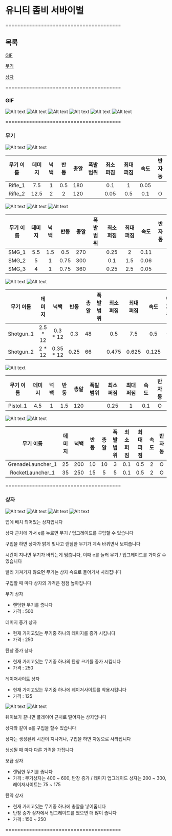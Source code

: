 # 유니티 좀비 서바이벌
=======================================

## 목록
[GIF](https://github.com/Newfoldergames/Zombie#gif)

[무기](https://github.com/Newfoldergames/Zombie#무기)

[상자](https://github.com/Newfoldergames/Zombie#상자)

=======================================

### GIF
![Alt text](/Images/Image_1.gif)
![Alt text](/Images/Image_2.gif)
![Alt text](/Images/Image_3.gif)
![Alt text](/Images/Image_4.gif)
![Alt text](/Images/Image_5.gif)
![Alt text](/Images/Image_6.gif)

=======================================

### 무기

![Alt text](/Images/Image_Rifle_1.png)
![Alt text](/Images/Image_Rifle_2.png)

| 무기 이름 | 데미지 | 넉백 | 반동 | 총알 | 폭발 범위 | 최소 퍼짐 | 최대 퍼짐 | 속도 | 반자동 |
|:---------:|:------:|:----:|:----:|:----:|:---------:|:---------:|:---------:|:----:|:------:|
|  Rifle_1  |   7.5  |   1  |  0.5 |  180 |           |    0.1    |     1     | 0.05 |        |
|  Rifle_2  |  12.5  |   2  |   2  |  120 |           |    0.05   |    0.5    |  0.1 |    O   |

![Alt text](/Images/Image_SMG_1.png)
![Alt text](/Images/Image_SMG_2.png)
![Alt text](/Images/Image_SMG_3.png)

| 무기 이름 | 데미지 | 넉백 | 반동 | 총알 | 폭발 범위 | 최소 퍼짐 | 최대 퍼짐 | 속도 | 반자동 |
|:---------:|:------:|:----:|:----:|:----:|:---------:|:---------:|:---------:|:----:|:------:|
|   SMG_1   |   5.5  |  1.5 |  0.5 |  270 |           |    0.25   |     2     | 0.11 |        |
|   SMG_2   |    5   |   1  | 0.75 |  300 |           |    0.1    |    1.5    | 0.06 |        |
|   SMG_3   |    4   |   1  | 0.75 |  360 |           |    0.25   |    2.5    | 0.05 |        |

![Alt text](/Images/Image_Shotgun_1.png)
![Alt text](/Images/Image_Shotgun_2.png)

| 무기 이름 |  데미지  |    넉백   | 반동 | 총알 | 폭발 범위 | 최소 퍼짐 | 최대 퍼짐 |  속도 | 반자동 |
|:---------:|:--------:|:---------:|:----:|:----:|:---------:|:---------:|:---------:|:-----:|:------:|
| Shotgun_1 | 2.5 * 12 |  0.3 * 12 |  0.3 |  48  |           |    0.5    |    7.5    |  0.5  |    O   |
| Shotgun_2 |  2 * 12  | 0.35 * 12 | 0.25 |  66  |           |   0.475   |   0.625   | 0.125 |        |

![Alt text](/Images/Image_Pistol_1.png)

| 무기 이름 | 데미지 | 넉백 | 반동 | 총알 | 폭발 범위 | 최소 퍼짐 | 최대 퍼짐 | 속도 | 반자동 |
|:---------:|:------:|:----:|:----:|:----:|:---------:|:---------:|:---------:|:----:|:------:|
|  Pistol_1 |   4.5  |   1  |  1.5 |  120 |           |    0.25   |     1     |  0.1 |    O   |

![Alt text](/Images/Image_GrenadeLauncher_1.png)
![Alt text](/Images/Image_RocketLauncher_1.png)

|     무기 이름     | 데미지 | 넉백 | 반동 | 총알 | 폭발 범위 | 최소 퍼짐 | 최대 퍼짐 | 속도 | 반자동 |
|:-----------------:|:------:|:----:|:----:|:----:|:---------:|:---------:|:---------:|:----:|:------:|
| GrenadeLauncher_1 |   25   |  200 |  10  |  10  |     3     |    0.1    |    0.5    |   2  |    O   |
|  RocketLauncher_1 |   35   |  250 |  15  |   5  |     5     |    0.1    |    0.5    |   2  |    O   |

=======================================

### 상자
![Alt text](/Images/Image_Box_1.png)
![Alt text](/Images/Image_Box_2.png)
![Alt text](/Images/Image_Box_3.png)
![Alt text](/Images/Image_Box_4.png)

맵에 배치 되어있는 상자입니다

상자 근처에 가서 e를 누르면 무기 / 업그레이드를 구입할 수 있습니다

구입을 하면 상자가 밝게 빛나고 랜덤한 무기가 계속 바뀌면서 보여줍니다

시간이 지나면 무기가 바뀌는게 멈춥니다, 이때 e를 눌러 무기 / 업그레이드를 가져갈 수 있습니다

빨리 가져가지 않으면 무기는 상자 속으로 들어가서 사라집니다

구입할 때 마다 상자의 가격은 점점 높아집니다


무기 상자
- 랜덤한 무기를 줍니다
- 가격 : 500

데미지 증가 상자
- 현재 가지고있는 무기중 하나의 데미지를 증가 시킵니다
- 가격 : 250

탄창 증가 상자
- 현재 가지고있는 무기중 하나의 탄창 크기를 증가 시킵니다
- 가격 : 250

레이저사이트 상자
- 현재 가지고있는 무기중 하나에 레이저사이트를 착용시킵니다
- 가격 : 125


![Alt text](/Images/Image_Crate_1.png)
![Alt text](/Images/Image_Crate_2.png)

웨이브가 끝나면 플레이어 근처로 떨어지는 상자입니다

상자와 같이 e를 구입을 할수 있습니다

상자는 생성된뒤 시간이 지나거나, 구입을 하면 자동으로 사라집니다

생성될 때 마다 다른 가격을 가집니다


보급 상자
- 랜덤한 무기를 줍니다
- 가격 : 무기상자는 400 ~ 600, 탄창 증가 / 데미지 업그레이드 상자는 200 ~ 300, 레이저사이트는 75 ~ 175

탄약 상자
- 현재 가지고있는 무기중 하나에 총알을 넣어줍니다
- 탄창 증가 상자에서 업그레이드를 했으면 더 많이 줍니다
- 가격 : 150 ~ 250

=======================================
